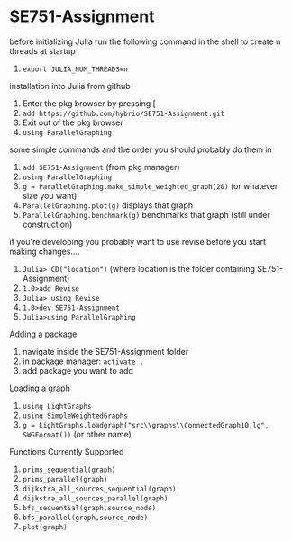 # SE751-Assignment

before initializing Julia run the following command in the shell to create n threads at startup
1. `export JULIA_NUM_THREADS=n`

installation into Julia from github
1. Enter the pkg browser by pressing [
1. `add https://github.com/hybrio/SE751-Assignment.git`
1. Exit out of the pkg browser
1. `using ParallelGraphing`

some simple commands and the order you should probably do them in
1. `add SE751-Assignment` (from pkg manager)
1. `using ParallelGraphing`
1. `g = ParallelGraphing.make_simple_weighted_graph(20)` (or whatever size you want)
1. `ParallelGraphing.plot(g)` displays that graph
1. `ParallelGraphing.benchmark(g)` benchmarks that graph (still under construction)



if you're developing you probably want to use revise before you start making changes....
1. `Julia> CD("location")` (where location is the folder containing SE751-Assignment)
1. `1.0>add Revise`
1. `Julia> using Revise`
1. `1.0>dev SE751-Assignment`
1. `Julia>using ParallelGraphing`



Adding a package
1. navigate inside the SE751-Assignment folder
1. in package manager: `activate .`
1. add package you want to add


Loading a graph
1. `using LightGraphs`
1. `using SimpleWeightedGraphs`
1. `g = LightGraphs.loadgraph("src\\graphs\\ConnectedGraph10.lg", SWGFormat())` (or other name)

Functions Currently Supported
1. `prims_sequential(graph)`
1. `prims_parallel(graph)`
1. `dijkstra_all_sources_sequential(graph)`
1. `dijkstra_all_sources_parallel(graph)`
1. `bfs_sequential(graph,source_node)`
1. `bfs_parallel(graph,source_node)`
1. `plot(graph)`
